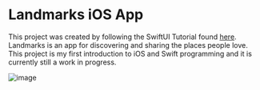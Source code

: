 # Landmarks iOS App

This project was created by following the SwiftUI Tutorial found [here](<https://developer.apple.com/tutorials/swiftui>). Landmarks is an app for discovering and sharing the places people love. This project is my first introduction to iOS and Swift programming and it is currently still a work in progress.

![image](https://github.com/user-attachments/assets/811125fb-7d2b-499e-8504-0f3c04c8b9b7)
